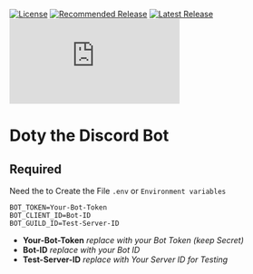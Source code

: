 [![License](https://img.shields.io/github/license/4Source/Doty-the-Discord-Bot?color=gree&style=flat-square)](https://github.com/4Source/Doty-the-Discord-Bot/blob/master/LICENSE) 
[![Recommended Release](https://img.shields.io/github/v/release/4Source/Doty-the-Discord-Bot.svg?label=stabel&style=flat-square)](https://github.com/4Source/OSC/releases/latest)
[![Latest Release](https://img.shields.io/github/v/release/4Source/Doty-the-Discord-Bot?include_prereleases&sort=semver&label=build&style=flat-square)](https://github.com/4Source/OSC/releases)
[![discord.js](https://img.shields.io/github/package-json/dependency-version/4Source/Doty-the-Discord-Bot/discord.js?style=flat-square)](https://discord.js.org/#/)

# Doty the Discord Bot

## Required
Need the to Create the File ```.env``` or ``Environment variables``

```
BOT_TOKEN=Your-Bot-Token
BOT_CLIENT_ID=Bot-ID
BOT_GUILD_ID=Test-Server-ID
```
* **Your-Bot-Token** *replace with your Bot Token (keep Secret)*
* **Bot-ID** *replace with your Bot ID*
* **Test-Server-ID** *replace with Your Server ID for Testing*
